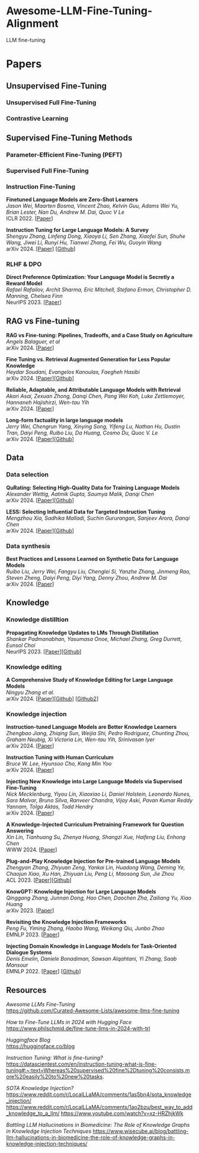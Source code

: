 # Awesome-LLM-Fine-Tuning-Alignment
LLM fine-tuning 



# Papers 


## Unsupervised Fine-Tuning 

### Unsupervised Full Fine-Tuning

### Contrastive Learning 


## Supervised Fine-Tuning Methods

### Parameter-Efficient Fine-Tuning (PEFT)


### Supervised Full Fine-Tuning 


### Instruction Fine-Tuning 

**Finetuned Language Models are Zero-Shot Learners** \
*Jason Wei, Maarten Bosma, Vincent Zhao, Kelvin Guu, Adams Wei Yu, Brian Lester, Nan Du, Andrew M. Dai, Quoc V Le* \
ICLR 2022. [[Paper](https://openreview.net/forum?id=gEZrGCozdqR)]

**Instruction Tuning for Large Language Models: A Survey** \
*Shengyu Zhang, Linfeng Dong, Xiaoya Li, Sen Zhang, Xiaofei Sun, Shuhe Wang, Jiwei Li, Runyi Hu, Tianwei Zhang, Fei Wu, Guoyin Wang* \
arXiv 2024. [[Paper](https://arxiv.org/abs/2308.10792)] [[Github](https://github.com/xiaoya-li/instruction-tuning-survey)] 


### RLHF & DPO

**Direct Preference Optimization: Your Language Model is Secretly a Reward Model** \
*Rafael Rafailov, Archit Sharma, Eric Mitchell, Stefano Ermon, Christopher D. Manning, Chelsea Finn*  \
NeurIPS 2023. [[Paper](https://openreview.net/forum?id=HPuSIXJaa9&utm_source=substack&utm_medium=email)]


## RAG vs Fine-tuning 

**RAG vs Fine-tuning: Pipelines, Tradeoffs, and a Case Study on Agriculture** \
*Angels Balaguer, et al* \
arXiv 2024. [[Paper](https://arxiv.org/abs/2401.08406)]

**Fine Tuning vs. Retrieval Augmented Generation for Less Popular Knowledge**  \
*Heydar Soudani, Evangelos Kanoulas, Faegheh Hasibi* \
arXiv 2024. [[Paper](https://arxiv.org/abs/2403.01432)][[Github](https://github.com/heydarsoudani/ragvsft)]

**Reliable, Adaptable, and Attributable Language Models with Retrieval** \
*Akari Asai, Zexuan Zhong, Danqi Chen, Pang Wei Koh, Luke Zettlemoyer, Hannaneh Hajishirzi, Wen-tau Yih* \
arXiv 2024. [[Paper](https://arxiv.org/abs/2403.03187)]

**Long-form factuality in large language models** \
*Jerry Wei, Chengrun Yang, Xinying Song, Yifeng Lu, Nathan Hu, Dustin Tran, Daiyi Peng, Ruibo Liu, Da Huang, Cosmo Du, Quoc V. Le* \
arXiv 2024. [[Paper](https://arxiv.org/abs/2403.18802)][[Github](https://github.com/google-deepmind/long-form-factuality)]


## Data 

### Data selection

**QuRating: Selecting High-Quality Data for Training Language Models**  \
*Alexander Wettig, Aatmik Gupta, Saumya Malik, Danqi Chen* \
arXiv 2024. [[Paper](https://arxiv.org/abs/2402.09739)][[Github](https://github.com/princeton-nlp/qurating)]

**LESS: Selecting Influential Data for Targeted Instruction Tuning** \
*Mengzhou Xia, Sadhika Malladi, Suchin Gururangan, Sanjeev Arora, Danqi Chen* \
arXiv 2024. [[Paper](https://arxiv.org/abs/2402.04333)][[Github](https://github.com/princeton-nlp/less)]


### Data synthesis 

**Best Practices and Lessons Learned on Synthetic Data for Language Models** \
*Ruibo Liu, Jerry Wei, Fangyu Liu, Chenglei Si, Yanzhe Zhang, Jinmeng Rao, Steven Zheng, Daiyi Peng, Diyi Yang, Denny Zhou, Andrew M. Dai* \
arXiv 2024. [[Paper](https://arxiv.org/abs/2404.07503)] 

## Knowledge 

### Knowledge distilltion 
**Propagating Knowledge Updates to LMs Through Distillation** \
*Shankar Padmanabhan, Yasumasa Onoe, Michael Zhang, Greg Durrett, Eunsol Choi*\
NeurIPS 2023. [[Paper](https://proceedings.neurips.cc/paper_files/paper/2023/file/932147114c48f8b04d41aebc0c631158-Paper-Conference.pdf)][[Github](https://github.com/shankarp8/knowledge_distillation)]


### Knowledge editing

**A Comprehensive Study of Knowledge Editing for Large Language Models** \
*Ningyu Zhang et al.* \
arXiv 2024. [[Paper](https://arxiv.org/abs/2401.01286)][[Github](https://github.com/zjunlp/easyedit)] [[Github2](https://github.com/zjunlp/knowledgeeditingpapers)]


### Knowledge injection 

**Instruction-tuned Language Models are Better Knowledge Learners** \
*Zhengbao Jiang, Zhiqing Sun, Weijia Shi, Pedro Rodriguez, Chunting Zhou, Graham Neubig, Xi Victoria Lin, Wen-tau Yih, Srinivasan Iyer* \
arXiv 2024. [[Paper](https://arxiv.org/abs/2402.12847)] 

**Instruction Tuning with Human Curriculum** \
*Bruce W. Lee, Hyunsoo Cho, Kang Min Yoo*  \
arXiv 2024. [[Paper](https://arxiv.org/abs/2310.09518)]

**Injecting New Knowledge into Large Language Models via Supervised Fine-Tuning** \
*Nick Mecklenburg, Yiyou Lin, Xiaoxiao Li, Daniel Holstein, Leonardo Nunes, Sara Malvar, Bruno Silva, Ranveer Chandra, Vijay Aski, Pavan Kumar Reddy Yannam, Tolga Aktas, Todd Hendry* \
arXiv 2024. [[Paper](https://arxiv.org/abs/2404.00213)]

**A Knowledge-Injected Curriculum Pretraining Framework for Question Answering** \
*Xin Lin, Tianhuang Su, Zhenya Huang, Shangzi Xue, Haifeng Liu, Enhong Chen* \
WWW 2024. [[Paper](https://arxiv.org/abs/2403.09712)] 

**Plug-and-Play Knowledge Injection for Pre-trained Language Models** \
*Zhengyan Zhang, Zhiyuan Zeng, Yankai Lin, Huadong Wang, Deming Ye, Chaojun Xiao, Xu Han, Zhiyuan Liu, Peng Li, Maosong Sun, Jie Zhou* \
ACL 2023. [[Paper](https://arxiv.org/abs/2305.17691)][[Github](https://github.com/thunlp/knowledge-plugin)]

**KnowGPT: Knowledge Injection for Large Language Models** \
*Qinggang Zhang, Junnan Dong, Hao Chen, Daochen Zha, Zailiang Yu, Xiao Huang* \
arXiv 2023. [[Paper](https://arxiv.org/abs/2312.06185)]

**Revisiting the Knowledge Injection Frameworks** \
*Peng Fu, Yiming Zhang, Haobo Wang, Weikang Qiu, Junbo Zhao* \
EMNLP 2023. [[Paper](https://arxiv.org/abs/2311.01150)]

**Injecting Domain Knowledge in Language Models for Task-Oriented Dialogue Systems** \
*Denis Emelin, Daniele Bonadiman, Sawsan Alqahtani, Yi Zhang, Saab Mansour* \
EMNLP 2022. [[Paper](https://arxiv.org/abs/2212.08120)] [[Github](https://github.com/amazon-research/domain-knowledge-injection)]



## Resources 

*Awesome LLMs Fine-Tuning* \
https://github.com/Curated-Awesome-Lists/awesome-llms-fine-tuning 

*How to Fine-Tune LLMs in 2024 with Hugging Face* \
https://www.philschmid.de/fine-tune-llms-in-2024-with-trl 

*Huggingface Blog* \
https://huggingface.co/blog

*Instruction Tuning: What is fine-tuning?* \
https://datascientest.com/en/instruction-tuning-what-is-fine-tuning#:~:text=Whereas%20supervised%20fine%2Dtuning%20consists,more%20easily%20to%20new%20tasks.

*SOTA Knowledge Injection?* 
https://www.reddit.com/r/LocalLLaMA/comments/1as5bn4/sota_knowledge_injection/
https://www.reddit.com/r/LocalLLaMA/comments/1ao2bzu/best_way_to_add_knowledge_to_a_llm/
https://www.youtube.com/watch?v=xz-HRZhjkWk

*Battling LLM Hallucinations in Biomedicine: The Role of Knowledge Graphs in Knowledge Injection Techniques*
https://www.wisecube.ai/blog/battling-llm-hallucinations-in-biomedicine-the-role-of-knowledge-graphs-in-knowledge-injection-techniques/

<!-- course
https://github.com/aishwaryanr/awesome-generative-ai-guide/blob/main/free_courses/Applied_LLMs_Mastery_2024/week3_finetuning_llms.md
 -->
